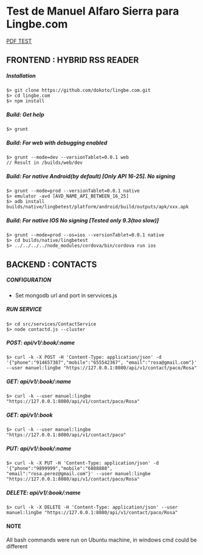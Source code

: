 # Test de Manuel Alfaro Sierra para Lingbe.com
[PDF TEST](https://github.com/dokoto/lingbe.com/blob/master/docs/Programming%20Test.pdf)
## FRONTEND : HYBRID RSS READER

##### Installation
```
$> git clone https://github.com/dokoto/lingbe.com.git
$> cd lingbe.com
$> npm install
```

##### Build: Get help
```
$> grunt
```

##### Build: For web with debugging enabled
```
$> grunt --mode=dev --versionTablet=0.0.1 web
// Result in /builds/web/dev
```

##### Build: For native Android(by default) [Only API 16-25]. No signing
```
$> grunt --mode=prod --versionTablet=0.0.1 native
$> emulator -avd [AVD_NAME_API_BETWEEN_16_25]
$> adb install builds/native/lingbetest/platform/android/build/outputs/apk/xxx.apk
```

##### Build: For native IOS No signing [Tested only 9.3(too slow)]
```
$> grunt --mode=prod --os=ios --versionTablet=0.0.1 native
$> cd builds/native/lingbetest
$> ../../../../node_modules/cordova/bin/cordova run ios
```


## BACKEND : CONTACTS

##### CONFIGURATION
- Set mongodb url and port in servvices.js

##### RUN SERVICE
```
$> cd src/services/ContactService
$> node contactd.js --cluster
```

##### POST: api/v1/:book/:name
```
$> curl -k -X POST -H 'Content-Type: application/json' -d '{"phone":"914657387","mobile":"655542367", "email":"rosa@gmail.com"}' --user manuel:lingbe "https://127.0.0.1:8080/api/v1/contact/paco/Rosa"
```

##### GET: api/v1/:book/:name
```
$> curl -k --user manuel:lingbe "https://127.0.0.1:8080/api/v1/contact/paco/Rosa"
```

##### GET: api/v1/:book
```
$> curl -k --user manuel:lingbe "https://127.0.0.1:8080/api/v1/contact/paco"
```

##### PUT: api/v1/:book/:name
```
$> curl -k -X PUT -H 'Content-Type: application/json' -d '{"phone":"9899999","mobile":"6888888", "email":"rosa.perez@gmail.com"}' --user manuel:lingbe "https://127.0.0.1:8080/api/v1/contact/paco/Rosa"
```

##### DELETE: api/v1/:book/:name
```
$> curl -k -X DELETE -H 'Content-Type: application/json' --user manuel:lingbe "https://127.0.0.1:8080/api/v1/contact/paco/Rosa"
```

#### NOTE
All bash commands were run on Ubuntu machine, in windows cmd could be different
